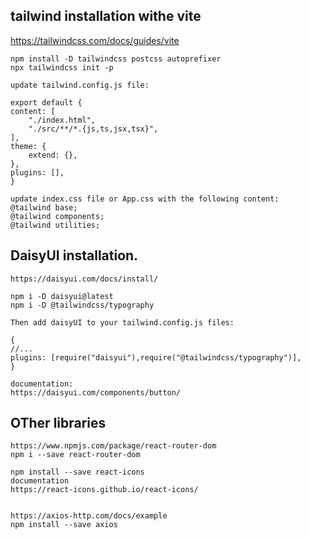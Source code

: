 ## tailwind installation withe vite

https://tailwindcss.com/docs/guides/vite

    npm install -D tailwindcss postcss autoprefixer
    npx tailwindcss init -p

    update tailwind.config.js file: 

    export default {
    content: [
        "./index.html",
        "./src/**/*.{js,ts,jsx,tsx}",
    ],
    theme: {
        extend: {},
    },
    plugins: [],
    }

    update index.css file or App.css with the following content:
    @tailwind base;
    @tailwind components;
    @tailwind utilities;

## DaisyUI installation.
    https://daisyui.com/docs/install/

    npm i -D daisyui@latest
    npm i -D @tailwindcss/typography

    Then add daisyUI to your tailwind.config.js files:

    {
    //...
    plugins: [require("daisyui"),require("@tailwindcss/typography")],
    }

    documentation:
    https://daisyui.com/components/button/

## OTher libraries 

    https://www.npmjs.com/package/react-router-dom
    npm i --save react-router-dom

    npm install --save react-icons
    documentation
    https://react-icons.github.io/react-icons/


    https://axios-http.com/docs/example
    npm install --save axios 